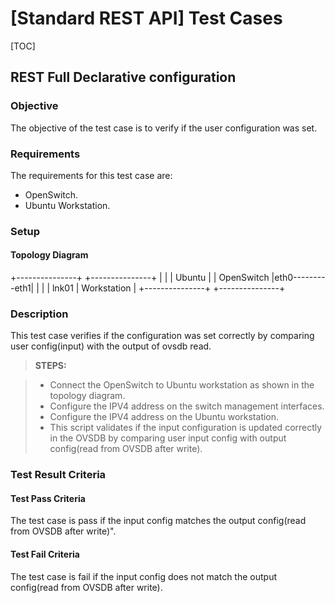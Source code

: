 [Standard REST API] Test Cases
==============================

 [TOC]

##  REST Full Declarative configuration ##
### Objective ###
The objective of the test case is to verify if the user configuration was set.
### Requirements ###
The requirements for this test case are:
 - OpenSwitch.
 - Ubuntu Workstation.
### Setup ###
#### Topology Diagram ####
+---------------+                 +---------------+
|               |                 |    Ubuntu     |
|  OpenSwitch   |eth0---------eth1|               |
|               |      lnk01      |  Workstation  |
+---------------+                 +---------------+
### Description ###
This test case verifies if the configuration was set correctly by comparing user config(input) with the output of ovsdb read.

> **STEPS:**

> - Connect the OpenSwitch to Ubuntu workstation as shown in the topology diagram.
> - Configure the IPV4 address on the switch management interfaces.
> - Configure the IPV4 address on the Ubuntu workstation.
> - This script validates if the input configuration is updated correctly in the OVSDB by
    comparing user input config with output config(read from OVSDB after write).

### Test Result Criteria ###
#### Test Pass Criteria ####
The test case is pass if the input config matches the output config(read from OVSDB after write)".
#### Test Fail Criteria ####
The test case is fail if the input config does not match the output config(read from OVSDB after write).

